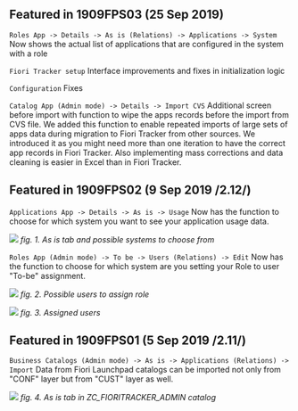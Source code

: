## Featured in 1909FPS03 (25 Sep 2019)

`Roles App -> Details -> As is (Relations) -> Applications -> System` Now shows the actual list of applications that are configured in the system with a role

`Fiori Tracker setup` Interface improvements and fixes in initialization logic

`Configuration` Fixes

`Catalog App (Admin mode) -> Details -> Import CVS` Additional screen before import with function to wipe the apps records before the import from CVS file. We added this function to enable repeated imports of large sets of apps data during migration to Fiori Tracker from other sources. We introduced it as you might need more than one iteration to have the correct app records in Fiori Tracker. Also implementing mass corrections and data cleaning is easier in Excel than in Fiori Tracker. 

## Featured in 1909FPS02 (9 Sep 2019 /2.12/)

`Applications App -> Details -> As is -> Usage` Now has the function to choose for which system you want to see your application usage data.

![](/res/chose_from_many_systems.png)
*fig. 1. As is tab and possible systems to choose from*

`Roles App (Admin mode) -> To be -> Users (Relations) -> Edit` Now has the function to choose for which system are you setting your Role to user "To-be" assignment.

![](/res/users_to_assign_role.png)
*fig. 2. Possible users to assign role*

![](/res/assigned_users.png)
*fig. 3. Assigned users*

## Featured in 1909FPS01 (5 Sep 2019 /2.11/) 

`Business Catalogs (Admin mode) -> As is -> Applications (Relations) -> Import` Data from Fiori Launchpad catalogs can be imported not only from "CONF" layer but from "CUST" layer as well. 

![](/res/as_is_import.png)
*fig. 4. As is tab in ZC_FIORITRACKER_ADMIN catalog*
